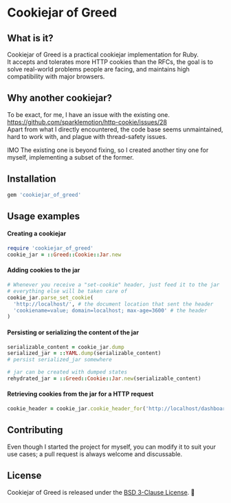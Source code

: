 # Cookiejar of Greed

## What is it?

Cookiejar of Greed is a practical cookiejar implementation for Ruby.  
It accepts and tolerates more HTTP cookies than the RFCs,
the goal is to solve real-world problems people are facing,
and maintains high compatibility with major browsers.

## Why another cookiejar?

To be exact, for me, I have an issue with the existing one.  
https://github.com/sparklemotion/http-cookie/issues/28  
Apart from what I directly encountered,
the code base seems unmaintained, hard to work with,
and plague with thread-safety issues.

IMO The existing one is beyond fixing, so I created another tiny one for myself,
implementing a subset of the former.

## Installation

~~~ruby
gem 'cookiejar_of_greed'
~~~

## Usage examples

#### Creating a cookiejar
~~~ruby
require 'cookiejar_of_greed'
cookie_jar = ::Greed::Cookie::Jar.new
~~~

#### Adding cookies to the jar
~~~ruby
# Whenever you receive a "set-cookie" header, just feed it to the jar
# everything else will be taken care of
cookie_jar.parse_set_cookie(
  'http://localhost/', # the document location that sent the header
  'cookiename=value; domain=localhost; max-age=3600' # the header
)
~~~

#### Persisting or serializing the content of the jar
~~~ruby
serializable_content = cookie_jar.dump
serialized_jar = ::YAML.dump(serializable_content)
# persist serialized_jar somewhere

# jar can be created with dumped states
rehydrated_jar = ::Greed::Cookie::Jar.new(serializable_content)
~~~

#### Retrieving cookies from the jar for a HTTP request
~~~ruby
cookie_header = cookie_jar.cookie_header_for('http://localhost/dashboard')
~~~

## Contributing

Even though I started the project for myself,
you can modify it to suit your use cases;
a pull request is always welcome and discussable.

## License

Cookiejar of Greed is released under the [BSD 3-Clause License](LICENSE.md). :tada: